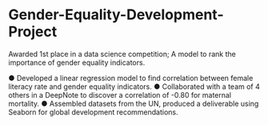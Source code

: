 # Gender-Equality-Development-Project
Awarded 1st place in a data science competition; A model to rank the importance of gender equality indicators.

● Developed a linear regression model to find correlation between female literacy rate and gender equality indicators.
● Collaborated with a team of 4 others in a DeepNote to discover a correlation of -0.80 for maternal mortality.
● Assembled datasets from the UN, produced a deliverable using Seaborn for global development recommendations.